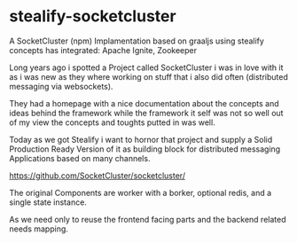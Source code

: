 # stealify-socketcluster
A SocketCluster (npm) Implamentation based on graaljs using stealify concepts has integrated: Apache Ignite,  Zookeeper

Long years ago i spotted a Project called SocketCluster i was in love with it as i was new as they where working on stuff that i also did often (distributed messaging via websockets).

They had a homepage with a nice documentation about the concepts and ideas behind the framework while the framework it self was not so well out of my view the concepts and toughts putted in was well.

Today as we got Stealify i want to hornor that project and supply a Solid Production Ready Version of it as building block for distributed messaging Applications based on many channels.

https://github.com/SocketCluster/socketcluster/

The original Components are worker with a borker, optional redis, and a single state instance.

As we need only to reuse the frontend facing parts and the backend related needs mapping.
